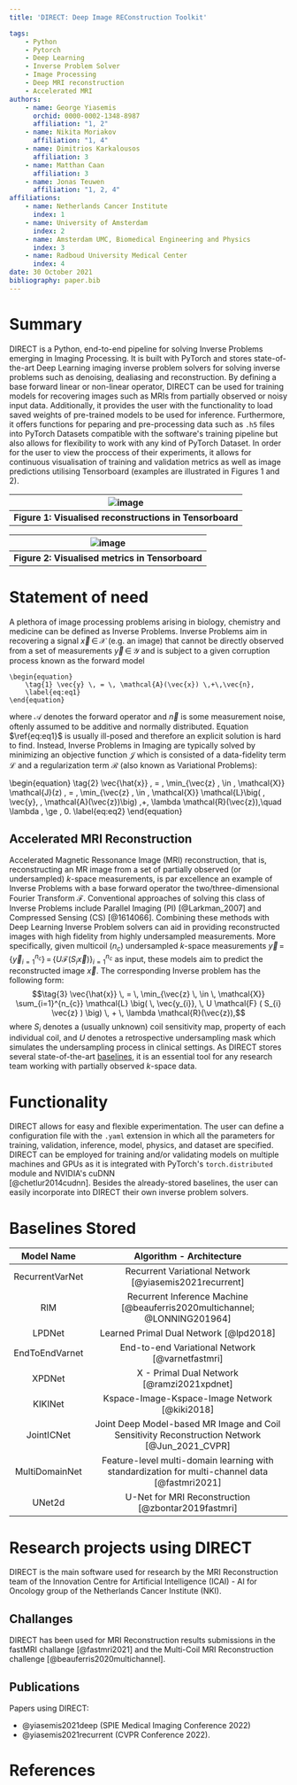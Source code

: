 ```yaml
---
title: 'DIRECT: Deep Image REConstruction Toolkit'

tags:
    - Python
    - Pytorch
    - Deep Learning
    - Inverse Problem Solver
    - Image Processing
    - Deep MRI reconstruction
    - Accelerated MRI
authors:
    - name: George Yiasemis
      orchid: 0000-0002-1348-8987
      affiliation: "1, 2"
    - name: Nikita Moriakov
      affiliation: "1, 4"
    - name: Dimitrios Karkalousos
      affiliation: 3
    - name: Matthan Caan
      affiliation: 3
    - name: Jonas Teuwen
      affiliation: "1, 2, 4"
affiliations:
    - name: Netherlands Cancer Institute
      index: 1
    - name: University of Amsterdam
      index: 2
    - name: Amsterdam UMC, Biomedical Engineering and Physics
      index: 3
    - name: Radboud University Medical Center
      index: 4
date: 30 October 2021
bibliography: paper.bib
---
```


# Summary

DIRECT is a Python, end-to-end pipeline for solving Inverse Problems emerging in Imaging Processing. It is built with PyTorch and stores state-of-the-art Deep Learning imaging inverse problem solvers for solving inverse problems such as denoising, dealiasing and reconstruction. By defining a base forward linear or non-linear operator, DIRECT can be used for training models for recovering images such as MRIs from partially observed or noisy input data. Additionally, it provides the user with the functionality to load saved weights of pre-trained models to be used for inference. Furthermore, it offers functions for peparing and pre-processing data such as `.h5` files into PyTorch Datasets compatible with the software's training pipeline but also allows for flexibility to work with any kind of PyTorch Dataset. In order for the user to view the proccess of their experiments, it allows for continuous visualisation of training and validation metrics as well as image predictions utilising Tensorboard (examples are illustrated in Figures 1 and 2). 

| ![image](https://user-images.githubusercontent.com/71031687/138093195-67004ec7-6bfd-448b-ba53-4cdd291a471b.png) |
|:--:|
| <b> Figure 1:  Visualised reconstructions in Tensorboard <b> |

| ![image](https://user-images.githubusercontent.com/71031687/138097866-221aebb5-9aa3-4b8b-8a95-c0541ae52bb1.png) |
|:--:|
| <b> Figure 2:  Visualised metrics in Tensorboard <b> |   
 
# Statement of need

A plethora of image processing problems arising in biology, chemistry and medicine can be defined as Inverse Problems. Inverse Problems aim in recovering a signal $\vec{x} \, \in \, \mathcal{X}$ (e.g. an image) that cannot  be directly observed from a set of measurements $\vec{y} \, \in \, \mathcal{Y}$ and is subject to a given corruption process known as the forward model
    
    \begin{equation}
        \tag{1} \vec{y} \, = \, \mathcal{A}(\vec{x}) \,+\,\vec{n},
        \label{eq:eq1}
    \end{equation}
    
where $\mathcal{A}$ denotes the forward operator and $\vec{n}$ is some measurement noise, oftenly assumed to be additive and normally distributed. Equation $\ref{eq:eq1}$ is usually ill-posed and therefore an explicit solution is hard to find. Instead, Inverse Problems in Imaging are typically solved by minimizing an objective function $\mathcal{J}$ which is consisted of a data-fidelity term $\mathcal{L}$ and a regularization term $\mathcal{R}$ (also known as Variational Problems):
    
\begin{equation}
    \tag{2}  \vec{\hat{x}} \, = \, \min_{\vec{z} \, \in \, \mathcal{X}} \mathcal{J}(z) \, = \, \min_{\vec{z} \, \in \,  \mathcal{X}} \mathcal{L}\big( \, \vec{y}, \, \mathcal{A}(\vec{z})\big) \,+\, \lambda \mathcal{R}(\vec{z}),\quad \lambda \, \ge \, 0.
    \label{eq:eq2}
\end{equation}

## Accelerated MRI Reconstruction

Accelerated Magnetic Ressonance Image (MRI) reconstruction, that is, reconstructing an MR image from a set of partially observed (or undersampled) $k$-space measurements, is par excellence an example of Inverse Problems with a base forward operator the two/three-dimensional Fourier Transform $\mathcal{F}$.  Conventional approaches of solving this class of Inverse Problems include Parallel Imaging (PI) [@Larkman_2007] and Compressed Sensing (CS) [@1614066]. Combining these methods with Deep Learning Inverse Problem solvers can aid in providing reconstructed images with high fidelity from highly undersampled measurements. More specifically, given multicoil ($n_c$) undersampled $k$-space measurements $\vec{y} \, = \, \{ \vec{y}_{i=1}^{n_{c}} \} \, = \, \{ U \mathcal{F} ( S_{i} \vec{x} ) \}_{i=1}^{n_{c}}$ as input,  these models aim to predict the reconstructed image $\vec{x}$. The corresponding Inverse problem has the following form:
$$\tag{3}   \vec{\hat{x}} \, = \, \min_{\vec{z} \, \in \,  \mathcal{X}} \sum_{i=1}^{n_{c}} \mathcal{L} \big( \, \vec{y_{i}}, \, U \mathcal{F} ( S_{i} \vec{z} ) \big) \, + \, \lambda \mathcal{R}(\vec{z}),$$
where $S_{i}$ denotes a (usually unknown) coil sensitivity map, property of each individual coil, and $U$ denotes a retrospective undersampling mask which simulates the undersampling process in clinical settings. 
As DIRECT stores several state-of-the-art [baselines](#baselines-stored), it is an essential tool for any research team working with partially observed $k$-space data.

# Functionality

DIRECT allows for easy and flexible experimentation. The user can define a configuration file with the `.yaml` extension in which all the parameters for training, validation, inference, model, physics, and dataset are specified. DIRECT can be employed for training and/or validating models on multiple machines and GPUs as it is integrated with PyTorch's `torch.distributed` module and NVIDIA's cuDNN <br>[@chetlur2014cudnn]. Besides the already-stored baselines, the user can easily incorporate into DIRECT their own inverse problem solvers.


# Baselines Stored

|   Model Name   |                                      Algorithm - Architecture                                      |
|:--------------:|:--------------------------------------------------------------------------------------------------:|
|RecurrentVarNet | Recurrent Variational Network [@yiasemis2021recurrent]                                         |
|       RIM      | Recurrent Inference Machine <br>[@beauferris2020multichannel; @LONNING201964]                      |
|     LPDNet     | Learned Primal Dual Network [@lpd2018]                                                             |
| EndToEndVarnet | End-to-end Variational Network [@varnetfastmri]                                                    |
|     XPDNet     | X - Primal Dual Network [@ramzi2021xpdnet]                                                         |
|     KIKINet    | Kspace-Image-Kspace-Image Network [@kiki2018]                                                      |
|   JointICNet   | Joint Deep Model-based MR Image and Coil <br>Sensitivity Reconstruction Network [@Jun_2021_CVPR]   |
| MultiDomainNet | Feature-level multi-domain learning with <br>standardization for multi-channel data [@fastmri2021] |
|     UNet2d     | U-Net for MRI Reconstruction [@zbontar2019fastmri]                                                 |    
 
# Research projects using DIRECT

DIRECT is the main software used for research by the MRI Reconstruction team of the Innovation Centre for Artificial Intelligence (ICAI) - AI for Oncology group of the Netherlands Cancer Institute (NKI). 

## Challanges
DIRECT has been used for MRI Reconstruction results submissions in the fastMRI challange [@fastmri2021] and the Multi-Coil MRI Reconstruction challenge [@beauferris2020multichannel]. 
    
## Publications
Papers using DIRECT:

* @yiasemis2021deep (SPIE Medical Imaging Conference 2022)
* @yiasemis2021recurrent (CVPR Conference 2022).


# References
